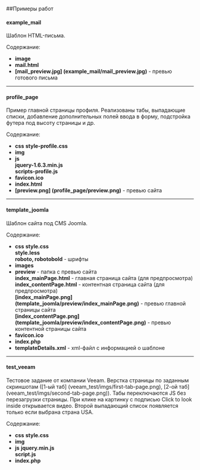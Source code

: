 ##Примеры работ
#### example_mail

Шаблон HTML-письма.

Содержание:

* **image**
* **mail.html**
* **[mail_preview.jpg] (example_mail/mail_preview.jpg)** - превью готового письма

-----------------------------------

#### profile_page
Пример главной страницы профиля. Реализованы табы, выпадающие списки, добавление дополнительных полей ввода в форму, подстройка футера под высоту страницы и др.

Содержание:

* **css** 
    **style-profile.css** 
* **img**
* **js**  
   **jquery-1.6.3.min.js**   
   **scripts-profile.js**  
* **favicon.ico**
* **index.html**
* **[preview.png] (profile_page/preview.png)** - превью сайта 

-----------------------------------

#### template_joomla
Шаблон сайта под CMS Joomla.

Содержание:

* **css** 
    **style.css**  
    **style.less**  
    **roboto, robotobold** - шрифты   
* **images**
* **preview** - папка с превью сайта   
   **index_mainPage.html** - главная страница сайта (для предпросмотра)   
   **index_contentPage.html** - контентная страница сайта (для предпросмотра)   
   **[index_mainPage.png] (template_joomla/preview/index_mainPage.png)** - превью главной страницы сайта   
   **[index_contentPage.png] (template_joomla/preview/index_contentPage.png)** - превью контентной страницы сайта   
* **favicon.ico**
* **index.php**
* **templateDetails.xml** - xml-файл с информацией о шаблоне

-----------------------------------

#### test_veeam
Тестовое задание от компании Veeam. Верстка страницы по заданным скриншотам ([1-ый таб] (veeam_test/imgs/first-tab-page.png), [2-ой таб] (veeam_test/imgs/second-tab-page.png)). Табы переключаются JS без перезагрузки страницы. При клике на картинку с подписью Click to look inside открывается видео. Второй выпадающий список появляется только если выбрана страна USA.

Содержание:

* **css**
    **style.css** 
* **img**
* **js** 
    **jquery.min.js**  
    **script.js**  
* **index.php**

